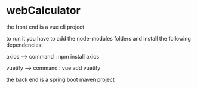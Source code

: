 # webCalculator

the front end is a vue cli project

to run it you have to add the node-modules folders and install the following dependencies:

axios --> command : npm install axios

vuetify --> command : vue add vuetify

the back end is a spring boot maven project

